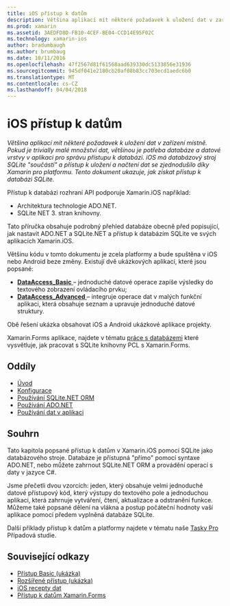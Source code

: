 ```yaml
---
title: iOS přístup k datům
description: Většina aplikací mít některé požadavek k uložení dat v zařízení místně. Pokud je trivially malé množství dat, většinou je potřeba databáze a datové vrstvy v aplikaci pro správu přístupu k databázi. iOS má databázový stroj SQLite "součástí" a přístup k uložení a načtení dat se zjednodušilo díky Xamarin pro platformu. Tento dokument ukazuje, jak získat přístup k databázi SQLite.
ms.prod: xamarin
ms.assetid: 3AEDFD8D-FB10-4CEF-BE04-CCD14E95F02C
ms.technology: xamarin-ios
author: bradumbaugh
ms.author: brumbaug
ms.date: 10/11/2016
ms.openlocfilehash: 47f2567d81f61568aad639330dc5133856e31936
ms.sourcegitcommit: 945df041e2180cb20af08b83cc703ecd1aedc6b0
ms.translationtype: MT
ms.contentlocale: cs-CZ
ms.lasthandoff: 04/04/2018
---
```

# <a name="ios-data-access"></a>iOS přístup k datům

_Většina aplikací mít některé požadavek k uložení dat v zařízení místně. Pokud je trivially malé množství dat, většinou je potřeba databáze a datové vrstvy v aplikaci pro správu přístupu k databázi. iOS má databázový stroj SQLite "součástí" a přístup k uložení a načtení dat se zjednodušilo díky Xamarin pro platformu. Tento dokument ukazuje, jak získat přístup k databázi SQLite._

Přístup k databázi rozhraní API podporuje Xamarin.iOS například:

-  Architektura technologie ADO.NET.
-  SQLite NET 3. stran knihovny.

Tato příručka obsahuje podrobný přehled databáze obecně před popisující, jak nastavit ADO.NET a SQLite.NET a přístup k databázím SQLite ve svých aplikacích Xamarin.iOS. 

Většinu kódu v tomto dokumentu je zcela platformy a bude spuštěna v iOS nebo Android beze změny. Existují dvě ukázkových aplikací, které jsou popsané:

-  [**DataAccess_Basic** ](https://github.com/xamarin/mobile-samples/tree/master/DataAccess/Basic) – jednoduché datové operace zapíše výsledky do textového zobrazení ovládacího prvku;
-  [**DataAccess_Advanced** ](https://github.com/xamarin/mobile-samples/tree/master/DataAccess/Advanced) – integruje operace dat v malých funkční aplikaci, která obsahuje seznam a upravuje jednoduché datové struktury.

Obě řešení ukázka obsahovat iOS a Android ukázkové aplikace projekty.

Xamarin.Forms aplikace, najdete v tématu [práce s databázemi](~/xamarin-forms/app-fundamentals/databases.md) které vysvětluje, jak pracovat s SQLite knihovny PCL s Xamarin.Forms.

## <a name="sections"></a>Oddíly

-  [Úvod](introduction.md)
-  [Konfigurace](configuration.md)
-  [Používání SQLite.NET ORM](using-sqlite-orm.md)
-  [Používání ADO.NET](using-adonet.md)
-  [Používání dat v aplikaci](using-data-in-an-app.md)


## <a name="summary"></a>Souhrn

Tato kapitola popsané přístup k datům v Xamarin.iOS pomocí SQLite jako databázového stroje. Databáze je přístupná "přímo" pomocí syntaxe ADO.NET, nebo můžete zahrnout SQLite.NET ORM a provádění operací s daty v jazyce C#.

Jsme přečetli dvou vzorcích: jeden, který obsahuje velmi jednoduché datové přístupový kód, který výstupy do textového pole a jednoduchou aplikaci, která zahrnuje vytváření, čtení, aktualizace a odstranění funkce. Můžeme také popsané dělení na vlákna a postup počáteční hodnoty vaší aplikace pomocí předem vyplněná databáze SQLite.

Další příklady přístup k datům a platformy najdete v tématu naše [Tasky Pro](~/cross-platform/app-fundamentals/building-cross-platform-applications/case-study-tasky.md) Případová studie.

## <a name="related-links"></a>Související odkazy

- [Přístup Basic (ukázka)](https://github.com/xamarin/mobile-samples/tree/master/DataAccess/Basic)
- [Rozšířené přístup (ukázka)](https://github.com/xamarin/mobile-samples/tree/master/DataAccess/Advanced)
- [iOS recepty dat](https://developer.xamarin.com/recipes/ios/data/sqlite/)
- [Přístup k datům Xamarin.Forms](~/xamarin-forms/app-fundamentals/databases.md)
